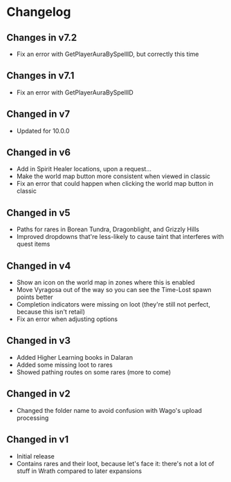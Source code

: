 # Changelog

## Changes in v7.2

* Fix an error with GetPlayerAuraBySpellID, but correctly this time

## Changes in v7.1

* Fix an error with GetPlayerAuraBySpellID

## Changed in v7

* Updated for 10.0.0

## Changed in v6

* Add in Spirit Healer locations, upon a request...
* Make the world map button more consistent when viewed in classic
* Fix an error that could happen when clicking the world map button in classic

## Changed in v5

* Paths for rares in Borean Tundra, Dragonblight, and Grizzly Hills
* Improved dropdowns that're less-likely to cause taint that interferes with quest items

## Changed in v4

* Show an icon on the world map in zones where this is enabled
* Move Vyragosa out of the way so you can see the Time-Lost spawn points better
* Completion indicators were missing on loot (they're still not perfect, because this isn't retail)
* Fix an error when adjusting options

## Changed in v3

* Added Higher Learning books in Dalaran
* Added some missing loot to rares
* Showed pathing routes on some rares (more to come)

## Changed in v2

* Changed the folder name to avoid confusion with Wago's upload processing

## Changed in v1

* Initial release
* Contains rares and their loot, because let's face it: there's not a lot of stuff in Wrath compared to later expansions
